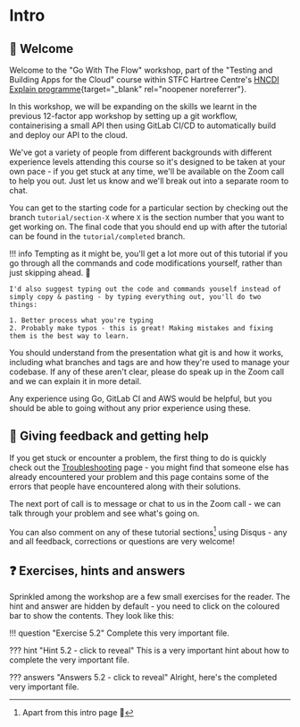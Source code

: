 # Intro

## :wave: Welcome

Welcome to the "Go With The Flow" workshop, part of the "Testing and Building Apps for the Cloud" course within STFC Hartree Centre's [HNCDI Explain programme](https://www.hartree.stfc.ac.uk/Pages/Explain.aspx){target="_blank" rel="noopener noreferrer"}.

In this workshop, we will be expanding on the skills we learnt in the previous 12-factor app workshop by setting up a git workflow, containerising a small API then using GitLab CI/CD to automatically build and deploy our API to the cloud.

We've got a variety of people from different backgrounds with different experience levels attending this course so it's designed to be taken at your own pace - if you get stuck at any time, we'll be available on the Zoom call to help you out. Just let us know and we'll break out into a separate room to chat.

You can get to the starting code for a particular section by checking out the branch `tutorial/section-X` where `X` is the section number that you want to get working on. The final code that you should end up with after the tutorial can be found in the `tutorial/completed` branch.

!!! info
    Tempting as it might be, you'll get a lot more out of this tutorial if you go through all the commands and code modifications yourself, rather than just skipping ahead. :slightly_smiling_face:

    I'd also suggest typing out the code and commands youself instead of simply copy & pasting - by typing everything out, you'll do two things:

    1. Better process what you're typing
    2. Probably make typos - this is great! Making mistakes and fixing them is the best way to learn.

You should understand from the presentation what git is and how it works, including what branches and tags are and how they're used to manage your codebase. If any of these aren't clear, please do speak up in the Zoom call and we can explain it in more detail.

Any experience using Go, GitLab CI and AWS would be helpful, but you should be able to going without any prior experience using these.

## :speech_balloon: Giving feedback and getting help

If you get stuck or encounter a problem, the first thing to do is quickly check out the [Troubleshooting](/troubleshooting) page - you might find that someone else has already encountered your problem and this page contains some of the errors that people have encountered along with their solutions.

The next port of call is to message or chat to us in the Zoom call - we can talk through your problem and see what's going on.

You can also comment on any of these tutorial sections[^disqus] using Disqus - any and all feedback, corrections or questions are very welcome!

[^disqus]: Apart from this intro page :slightly_smiling_face:

## :question: Exercises, hints and answers

Sprinkled among the workshop are a few small exercises for the reader. The hint and answer are hidden by default - you need to click on the coloured bar to show the contents. They look like this:

!!! question "Exercise 5.2"
    Complete this very important file.

??? hint "Hint 5.2 - click to reveal"
    This is a very important hint about how to complete the very important file.

??? answers "Answers 5.2 - click to reveal"
    Alright, here's the completed very important file.
